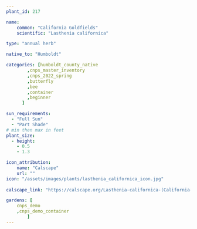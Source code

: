 ```yaml
---
plant_id: 217 

name: 
    common: "California Goldfields" 
    scientific: "Lasthenia californica"  

type: "annual herb"

native_to: "Humboldt"

categories: [humboldt_county_native
        ,cnps_master_inventory
        ,cnps_2022_spring
        ,butterfly
        ,bee
        ,container
        ,beginner
      ]

sun_requirements:
  - "Full Sun"
  - "Part Shade"
# min then max in feet
plant_size:
  - height: 
    - 0.5 
    - 1.3

icon_attribution: 
    name: "Calscape"
    url: ""
icon: "/assets/images/plants/lasthenia_californica_icon.jpg"
 
calscape_link: "https://calscape.org/Lasthenia-californica-(California-Goldfields)"

gardens: [
    cnps_demo
    ,cnps_demo_container
        ]
---
```


